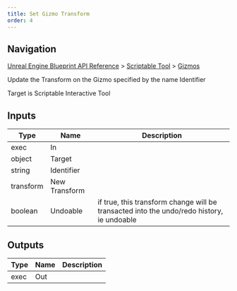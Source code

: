 ```yaml
---
title: Set Gizmo Transform
order: 4
---
```

## Navigation

[Unreal Engine Blueprint API Reference](https://dev.epicgames.com/documentation/en-us/unreal-engine/BlueprintAPI) > [Scriptable Tool](https://dev.epicgames.com/documentation/en-us/unreal-engine/BlueprintAPI/ScriptableTool) > [Gizmos](https://dev.epicgames.com/documentation/en-us/unreal-engine/BlueprintAPI/ScriptableTool/Gizmos)

Update the Transform on the Gizmo specified by the name Identifier

Target is Scriptable Interactive Tool

## Inputs

| Type | Name | Description |
| --- | --- | --- |
| exec | In |  |
| object | Target |  |
| string | Identifier |  |
| transform | New Transform |  |
| boolean | Undoable | if true, this transform change will be transacted into the undo/redo history, ie undoable |

## Outputs

| Type | Name | Description |
| --- | --- | --- |
| exec | Out |  |
